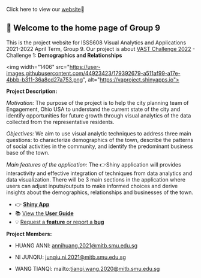 Click here to view our [website](https://vaprojectgroup9.netlify.app/)💖

## 👋 Welcome to the home page of Group 9
This is the project website for ISSS608 Visual Analytics and Applications 2021-2022 April Term, Group 9. Our project is about [VAST Challenge 2022](https://vast-challenge.github.io/2022/) - Challenge 1: **Demographics and Relationships**

<img width="1406" src="https://user-images.githubusercontent.com/44923423/179392679-a511af99-a17e-4bbb-b311-36a8cd27a753.png", alt="https://vaproject.shinyapps.io">

**Project Description:**

*Motivation:* The purpose of the project is to help the city planning team of Engagement, Ohio USA to understand the current state of the city and identify opportunities for future growth through visual analytics of the data collected from the representative residents.

*Objectives:* We aim to use visual analytic techniques to address three main questions: to characterize demographics of the town, describe the patterns of social activities in the community, and identify the predominant business base of the town.

*Main features of the application:* The :point_right:Shiny application will provides interactivity and effective integration of techniques from data analytics and data visualization. There will be 3 main sections in the application where users can adjust inputs/outputs to make informed choices and derive insights about the demographics, relationships and businesses of the town. 

- 👉 [**Shiny App**](https://vaproject.shinyapps.io/ISSS608VAProjectShinyApp/)
- 📚 [View the **User Guide**](https://vaprojectgroup9.netlify.app/guide.html)
- 💡 [Request a **feature** or report a **bug**](https://github.com/wang0010t/VAProject/issues)

**Project Members:**

- HUANG ANNI: annihuang.2021@mitb.smu.edu.sg

- NI JUNQIU: junqiu.ni.2021@mitb.smu.edu.sg

- WANG TIANQI: mailto:tianqi.wang.2020@mitb.smu.edu.sg
